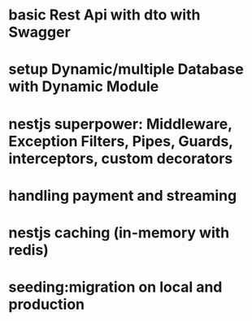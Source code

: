 # basic Rest Api with dto with Swagger

# setup Dynamic/multiple Database with Dynamic Module

# nestjs superpower: Middleware, Exception Filters, Pipes, Guards, interceptors, custom decorators

# handling payment and streaming

# nestjs caching (in-memory with redis)

# seeding:migration on local and production
